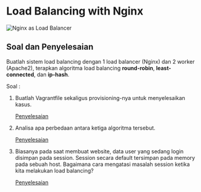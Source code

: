 # Load Balancing with Nginx

![Nginx as Load Balancer](https://static.thegeekstuff.com/wp-content/uploads/2017/01/nginx-loadbalancer.png)

## Soal dan Penyelesaian
Buatlah sistem load balancing dengan 1 load balancer (Nginx) dan 2 worker (Apache2), terapkan algoritma load balancing **round-robin**, **least-connected**, dan **ip-hash**.

Soal :

1. Buatlah Vagrantfile sekaligus provisioning-nya untuk menyelesaikan kasus.

    [Penyelesaian](https://github.com/nahdazahra/cloud2018/blob/master/Nginx/soal-1.md)

2. Analisa apa perbedaan antara ketiga algoritma tersebut.

    [Penyelesaian](https://github.com/nahdazahra/cloud2018/blob/master/Nginx/soal-2.md)

3. Biasanya pada saat membuat website, data user yang sedang login disimpan pada session. Session secara default tersimpan pada memory pada sebuah host. Bagaimana cara mengatasi masalah session ketika kita melakukan load balancing?

    [Penyelesaian](https://github.com/nahdazahra/cloud2018/blob/master/Nginx/soal-3.md)
